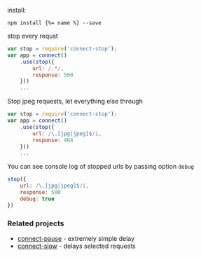 install:

```
npm install {%= name %} --save
```

stop every requst

```js
var stop = require('connect-stop');
var app = connect()
    .use(stop({
        url: /.*/,
        response: 500
    }))
    ...
```
Stop jpeg requests, let everything else through

```js
var stop = require('connect-stop');
var app = connect()
    .use(stop({
        url: /\.[jpg|jpeg]$/i,
        response: 404
    }))
    ...
```

You can see console log of stopped urls by passing option `debug`

```js
stop({
    url: /\.[jpg|jpeg]$/i,
    response: 500
    debug: true
})
```

### Related projects

* [connect-pause](https://github.com/flesler/connect-pause) - extremely simple delay
* [connect-slow](https://github.com/flesler/connect-slow) - delays selected requests
